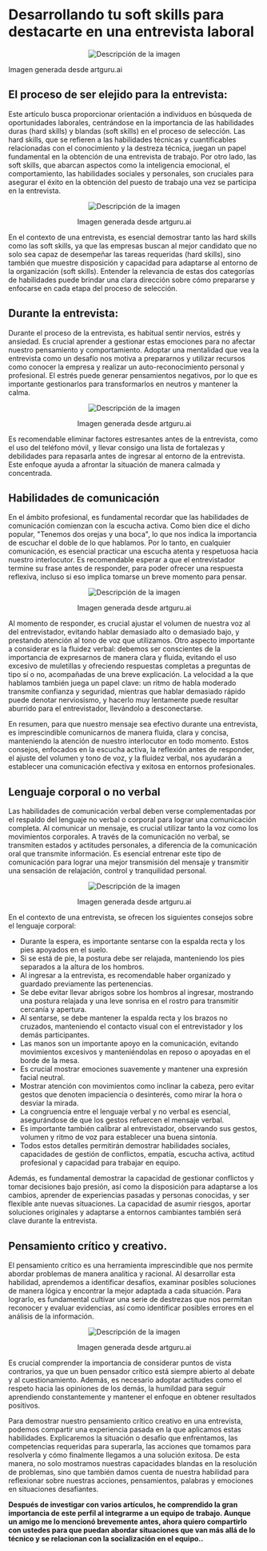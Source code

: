 # Desarrollando tu soft skills para destacarte en una entrevista laboral

<p align="center">
<image
  src="image-2.png"
  alt="Descripción de la imagen"
  ><p>Imagen generada desde artguru.ai</p>
  </p>

## El proceso de ser elejido para la entrevista:

Este artículo busca proporcionar orientación a individuos en búsqueda de oportunidades laborales, centrándose en la importancia de las habilidades duras (hard skills) y blandas (soft skills) en el proceso de selección. Las hard skills, que se refieren a las habilidades técnicas y cuantificables relacionadas con el conocimiento y la destreza técnica, juegan un papel fundamental en la obtención de una entrevista de trabajo. Por otro lado, las soft skills, que abarcan aspectos como la inteligencia emocional, el comportamiento, las habilidades sociales y personales, son cruciales para asegurar el éxito en la obtención del puesto de trabajo una vez se participa en la entrevista.
<center><image
  src="image-3.png"
  alt="Descripción de la imagen"
  ><p>Imagen generada desde artguru.ai</p></center>
En el contexto de una entrevista, es esencial demostrar tanto las hard skills como las soft skills, ya que las empresas buscan al mejor candidato que no solo sea capaz de desempeñar las tareas requeridas (hard skills), sino también que muestre disposición y capacidad para adaptarse al entorno de la organización (soft skills). Entender la relevancia de estas dos categorías de habilidades puede brindar una clara dirección sobre cómo prepararse y enfocarse en cada etapa del proceso de selección. 

## Durante la entrevista:

Durante el proceso de la entrevista, es habitual sentir nervios, estrés y ansiedad. Es crucial aprender a gestionar estas emociones para no afectar nuestro pensamiento y comportamiento. Adoptar una mentalidad que vea la entrevista como un desafío nos motiva a prepararnos y utilizar recursos como conocer la empresa y realizar un auto-reconocimiento personal y profesional. El estrés puede generar pensamientos negativos, por lo que es importante gestionarlos para transformarlos en neutros y mantener la calma.
<center><image
  src="image.png"
  alt="Descripción de la imagen"
  ><p>Imagen generada desde artguru.ai</p></center>

Es recomendable eliminar factores estresantes antes de la entrevista, como el uso del teléfono móvil, y llevar consigo una lista de fortalezas y debilidades para repasarla antes de ingresar al entorno de la entrevista. Este enfoque ayuda a afrontar la situación de manera calmada y concentrada.

## Habilidades de comunicación

En el ámbito profesional, es fundamental recordar que las habilidades de comunicación comienzan con la escucha activa. Como bien dice el dicho popular, "Tenemos dos orejas y una boca", lo que nos indica la importancia de escuchar el doble de lo que hablamos. Por lo tanto, en cualquier comunicación, es esencial practicar una escucha atenta y respetuosa hacia nuestro interlocutor. Es recomendable esperar a que el entrevistador termine su frase antes de responder, para poder ofrecer una respuesta reflexiva, incluso si eso implica tomarse un breve momento para pensar.
<center><image
  src="image-1.png"
  alt="Descripción de la imagen"
  ><p>Imagen generada desde artguru.ai</p></center>

Al momento de responder, es crucial ajustar el volumen de nuestra voz al del entrevistador, evitando hablar demasiado alto o demasiado bajo, y prestando atención al tono de voz que utilizamos. Otro aspecto importante a considerar es la fluidez verbal: debemos ser conscientes de la importancia de expresarnos de manera clara y fluida, evitando el uso excesivo de muletillas y ofreciendo respuestas completas a preguntas de tipo sí o no, acompañadas de una breve explicación. La velocidad a la que hablamos también juega un papel clave: un ritmo de habla moderado transmite confianza y seguridad, mientras que hablar demasiado rápido puede denotar nerviosismo, y hacerlo muy lentamente puede resultar aburrido para el entrevistador, llevándolo a desconectarse.

En resumen, para que nuestro mensaje sea efectivo durante una entrevista, es imprescindible comunicarnos de manera fluida, clara y concisa, manteniendo la atención de nuestro interlocutor en todo momento. Estos consejos, enfocados en la escucha activa, la reflexión antes de responder, el ajuste del volumen y tono de voz, y la fluidez verbal, nos ayudarán a establecer una comunicación efectiva y exitosa en entornos profesionales.

## Lenguaje corporal o no verbal

Las habilidades de comunicación verbal deben verse complementadas por el respaldo del lenguaje no verbal o corporal para lograr una comunicación completa. Al comunicar un mensaje, es crucial utilizar tanto la voz como los movimientos corporales. A través de la comunicación no verbal, se transmiten estados y actitudes personales, a diferencia de la comunicación oral que transmite información. Es esencial entrenar este tipo de comunicación para lograr una mejor transmisión del mensaje y transmitir una sensación de relajación, control y tranquilidad personal.
<center><image
  src="image-4.png"
  alt="Descripción de la imagen"
  ><p>Imagen generada desde artguru.ai</p></center>

En el contexto de una entrevista, se ofrecen los siguientes consejos sobre el lenguaje corporal:

- Durante la espera, es importante sentarse con la espalda recta y los pies apoyados en el suelo.
- Si se está de pie, la postura debe ser relajada, manteniendo los pies separados a la altura de los hombros.
- Al ingresar a la entrevista, es recomendable haber organizado y guardado previamente las pertenencias.
- Se debe evitar llevar abrigos sobre los hombros al ingresar, mostrando una postura relajada y una leve sonrisa en el rostro para transmitir cercanía y apertura.
- Al sentarse, se debe mantener la espalda recta y los brazos no cruzados, manteniendo el contacto visual con el entrevistador y los demás participantes.
- Las manos son un importante apoyo en la comunicación, evitando movimientos excesivos y manteniéndolas en reposo o apoyadas en el borde de la mesa.
- Es crucial mostrar emociones suavemente y mantener una expresión facial neutral.
- Mostrar atención con movimientos como inclinar la cabeza, pero evitar gestos que denoten impaciencia o desinterés, como mirar la hora o desviar la mirada.
- La congruencia entre el lenguaje verbal y no verbal es esencial, asegurándose de que los gestos refuercen el mensaje verbal.
- Es importante también calibrar al entrevistador, observando sus gestos, volumen y ritmo de voz para establecer una buena sintonía.
- Todos estos detalles permitirán demostrar habilidades sociales, capacidades de gestión de conflictos, empatía, escucha activa, actitud profesional y capacidad para trabajar en equipo.

Además, es fundamental demostrar la capacidad de gestionar conflictos y tomar decisiones bajo presión, así como la disposición para adaptarse a los cambios, aprender de experiencias pasadas y personas conocidas, y ser flexible ante nuevas situaciones. La capacidad de asumir riesgos, aportar soluciones originales y adaptarse a entornos cambiantes también será clave durante la entrevista.


## Pensamiento crítico y creativo.

El pensamiento crítico es una herramienta imprescindible que nos permite abordar problemas de manera analítica y racional. Al desarrollar esta habilidad, aprendemos a identificar desafíos, examinar posibles soluciones de manera lógica y encontrar la mejor adaptada a cada situación. Para lograrlo, es fundamental cultivar una serie de destrezas que nos permitan reconocer y evaluar evidencias, así como identificar posibles errores en el análisis de la información.

<center><image
  src="image-5.png"
  alt="Descripción de la imagen"
  ><p>Imagen generada desde artguru.ai</p></center>

Es crucial comprender la importancia de considerar puntos de vista contrarios, ya que un buen pensador crítico está siempre abierto al debate y al cuestionamiento. Además, es necesario adoptar actitudes como el respeto hacia las opiniones de los demás, la humildad para seguir aprendiendo constantemente y mantener el enfoque en obtener resultados positivos.

Para demostrar nuestro pensamiento crítico creativo en una entrevista, podemos compartir una experiencia pasada en la que aplicamos estas habilidades. Explicaremos la situación o desafío que enfrentamos, las competencias requeridas para superarla, las acciones que tomamos para resolverla y cómo finalmente llegamos a una solución exitosa. De esta manera, no solo mostramos nuestras capacidades blandas en la resolución de problemas, sino que también damos cuenta de nuestra habilidad para reflexionar sobre nuestras acciones, pensamientos, palabras y emociones en situaciones desafiantes.

<strong> Después de investigar con varios artículos, he comprendido la gran importancia de este perfil al integrarme a un equipo de trabajo. Aunque un amigo me lo mencionó brevemente antes, ahora quiero compartirlo con ustedes para que puedan abordar situaciones que van más allá de lo técnico y se relacionan con la socialización en el equipo..</strong> 
